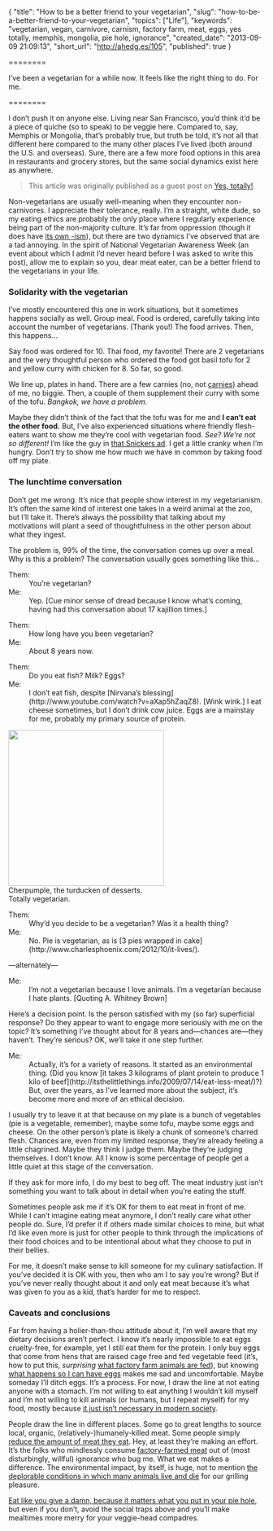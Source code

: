 {
  "title": "How to be a better friend to your vegetarian",
  "slug": "how-to-be-a-better-friend-to-your-vegetarian",
  "topics": ["Life"],
  "keywords": "vegetarian, vegan, carnivore, carnism, factory farm, meat, eggs, yes totally, memphis, mongolia, pie hole, ignorance",
  "created_date": "2013-09-09 21:09:13",
  "short_url": "http://ahedg.es/105",
  "published": true
}

========

I’ve been a vegetarian for a while now. It feels like the right thing to do. For me.

========

I don’t push it on anyone else. Living near San Francisco, you’d think it’d be a piece of quiche (so to speak) to be veggie here. Compared to, say, Memphis or Mongolia, that’s probably true, but truth be told, it’s not all that different here compared to the many other places I’ve lived (both around the U.S. and overseas). Sure, there are a few more food options in this area in restaurants and grocery stores, but the same social dynamics exist here as anywhere.

> This article was originally published as a guest post on [Yes, totally!](http://yestotally.com/life/how-to-be-a-better-friend-to-your-vegetarian/).

Non-vegetarians are usually well-meaning when they encounter non-carnivores. I appreciate their tolerance, really. I’m a straight, white dude, so my eating ethics are probably the only place where I regularly experience being part of the non-majority culture. It’s far from oppression (though it does have [its own -ism](http://www.carnism.org/)), but there are two dynamics I’ve observed that are a tad annoying. In the spirit of National Vegetarian Awareness Week (an event about which I admit I’d never heard before I was asked to write this post), allow me to explain so you, dear meat eater, can be a better friend to the vegetarians in your life.

### Solidarity with the vegetarian

I’ve mostly encountered this one in work situations, but it sometimes happens socially as well. Group meal. Food is ordered, carefully taking into account the number of vegetarians. (Thank you!) The food arrives. Then, this happens…

Say food was ordered for 10. Thai food, my favorite! There are 2 vegetarians and the very thoughtful person who ordered the food got basil tofu for 2 and yellow curry with chicken for 8. So far, so good.

We line up, plates in hand. There are a few carnies (no, not [carnies](http://www.urbandictionary.com/define.php?term=carnie)) ahead of me, no biggie. Then, a couple of them supplement their curry with some of the tofu. _Bangkok, we have a problem._

Maybe they didn’t think of the fact that the tofu was for me and **I can’t eat the other food.** But, I’ve also experienced situations where friendly flesh-eaters want to show me they’re cool with vegetarian food. _See? We’re not so different!_ I’m like the guy in [that Snickers ad](http://www.youtube.com/watch?v=A3njod6lveI). I get a little cranky when I’m hungry. Don’t try to show me how much we have in common by taking food off my plate.

### The lunchtime conversation

Don’t get me wrong. It’s nice that people show interest in my vegetarianism. It’s often the same kind of interest one takes in a weird animal at the zoo, but I’ll take it. There’s always the possibility that talking about my motivations will plant a seed of thoughtfulness in the other person about what they ingest.

The problem is, 99% of the time, the conversation comes up over a meal. Why is this a problem? The conversation usually goes something like this…

<dl>
	<dt>Them:</dt><dd>You’re vegetarian?</dd>
	<dt>Me:</dt><dd>Yep. [Cue minor sense of dread because I know what’s coming, having had this conversation about 17 kajillion times.]<dd>
</dl>

<dl>
	<dt>Them:</dt><dd>How long have you been vegetarian?</dd>
	<dt>Me:</dt><dd>About 8 years now.</dd>
</dl>

<dl>
	<dt>Them:</dt><dd>Do you eat fish? Milk? Eggs?</dd>
	<dt>Me:</dt><dd>I don’t eat fish, despite [Nirvana’s blessing](http://www.youtube.com/watch?v=aXap5hZaqZ8). [Wink wink.] I eat cheese sometimes, but I don’t drink cow juice. Eggs are a mainstay for me, probably my primary source of protein.</dd>
</dl>

<div class="photo-right">
	<p>
		<a href="https://www.instagram.com/p/QiNHD7J5l6JEuLr2DVqinfPpjau5W_hFVbvCk0/"><img style="width: 306px; height: auto;" src="https://segdeha.com/assets/imgs/cherpumple-closeup.jpg" alt=""></a><br>
		Cherpumple, the turducken of desserts.<br>Totally vegetarian.
	</p>
</div>

<dl>
	<dt>Them:</dt><dd>Why’d you decide to be a vegetarian? Was it a health thing?</dd>
	<dt>Me:</dt><dd>No. Pie is vegetarian, as is [3 pies wrapped in cake](http://www.charlesphoenix.com/2012/10/it-lives/).</dd>
</dl>

—alternately—

<dl>
	<dt>Me:</dt><dd>I’m not a vegetarian because I love animals. I’m a vegetarian because I hate plants. [Quoting A. Whitney Brown]</dd>
</dl>

Here’s a decision point. Is the person satisfied with my (so far) superficial response? Do they appear to want to engage more seriously with me on the topic? It’s something I’ve thought about for 8 years and—chances are—they haven’t. They’re serious? OK, we’ll take it one step further.

<dl>
	<dt>Me:</dt><dd>Actually, it’s for a variety of reasons. It started as an environmental thing. (Did you know [it takes 3 kilograms of plant protein to produce 1 kilo of beef](http://itsthelittlethings.info/2009/07/14/eat-less-meat/)?) But, over the years, as I’ve learned more about the subject, it’s become more and more of an ethical decision.</dd>
</dl>

I usually try to leave it at that because on my plate is a bunch of vegetables (pie is a vegetable, remember), maybe some tofu, maybe some eggs and cheese. On the other person’s plate is likely a chunk of someone’s charred flesh. Chances are, even from my limited response, they’re already feeling a little chagrined. Maybe they think I judge them. Maybe they’re judging themselves. I don’t know. All I know is some percentage of people get a little quiet at this stage of the conversation.

If they ask for more info, I do my best to beg off. The meat industry just isn’t something you want to talk about in detail when you’re eating the stuff.

Sometimes people ask me if it’s OK for them to eat meat in front of me. While I can’t imagine eating meat anymore, I don’t really care what other people do. Sure, I’d prefer it if others made similar choices to mine, but what I’d like even more is just for other people to think through the implications of their food choices and to be intentional about what they choose to put in their bellies.

For me, it doesn’t make sense to kill someone for my culinary satisfaction. If you’ve decided it is OK with you, then who am I to say you’re wrong? But if you’ve never really thought about it and only eat meat because it’s what was given to you as a kid, that’s harder for me to respect.

### Caveats and conclusions

Far from having a holier-than-thou attitude about it, I’m well aware that my dietary decisions aren’t perfect. I know it’s nearly impossible to eat eggs cruelty-free, for example, yet I still eat them for the protein. I only buy eggs that come from hens that are raised cage free and fed vegetable feed (it’s, how to put this, _surprising_ [what factory farm animals are fed](http://www.ucsusa.org/food_and_agriculture/our-failing-food-system/industrial-agriculture/they-eat-what-the-reality-of.html)), but knowing [what happens so I can have eggs](http://wafflesatnoon.com/2013/06/06/chick-culling/) makes me sad and uncomfortable. Maybe someday I’ll ditch eggs. It’s a process. For now, I draw the line at not eating anyone with a stomach. I’m not willing to eat anything I wouldn’t kill myself and I’m not willing to kill animals (or humans, but I repeat myself) for my food, mostly because [it just isn’t necessary in modern society](http://freefromharm.org/animal-products-and-psychology/five-reasons-why-meat-eating-cannot-be-considered-a-personal-choice/).

People draw the line in different places. Some go to great lengths to source local, organic, (relatively-)humanely-killed meat. Some people simply [reduce the amount of meat they eat](http://www.meatlessmonday.com/). Hey, at least they’re making an effort. It’s the folks who mindlessly consume [factory-farmed meat](http://www.youtube.com/watch?v=UjbvfAU0EW4) out of (most disturbingly, willful) ignorance who bug me. What we eat makes a difference. The environmental impact, by itself, is huge, not to mention [the deplorable conditions in which many animals live and die](http://www.meat.org/) for our grilling pleasure.

[Eat like you give a damn, because it matters what you put in your pie hole](http://eatlikeyougiveadamnbook.blogspot.com/), but even if you don’t, avoid the social traps above and you’ll make mealtimes more merry for your veggie-head compadres.
